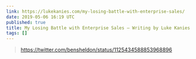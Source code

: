 ```yaml
---
link: https://lukekanies.com/my-losing-battle-with-enterprise-sales/
date: 2019-05-06 16:19 UTC
published: true
title: My Losing Battle with Enterprise Sales – Writing by Luke Kanies
tags: []
---
```


> https://twitter.com/bensheldon/status/1125434588853968896
